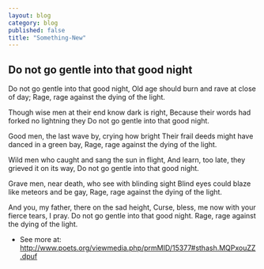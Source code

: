 ```yaml
---
layout: blog
category: blog
published: false
title: "Something-New"
---
```


## Do not go gentle into that good night

Do not go gentle into that good night,
Old age should burn and rave at close of day;
Rage, rage against the dying of the light.

Though wise men at their end know dark is right,
Because their words had forked no lightning they
Do not go gentle into that good night.

Good men, the last wave by, crying how bright
Their frail deeds might have danced in a green bay,
Rage, rage against the dying of the light.

Wild men who caught and sang the sun in flight,
And learn, too late, they grieved it on its way,
Do not go gentle into that good night.

Grave men, near death, who see with blinding sight
Blind eyes could blaze like meteors and be gay, 
Rage, rage against the dying of the light.

And you, my father, there on the sad height,
Curse, bless, me now with your fierce tears, I pray.
Do not go gentle into that good night.
Rage, rage against the dying of the light.

- See more at: http://www.poets.org/viewmedia.php/prmMID/15377#sthash.MQPxouZZ.dpuf